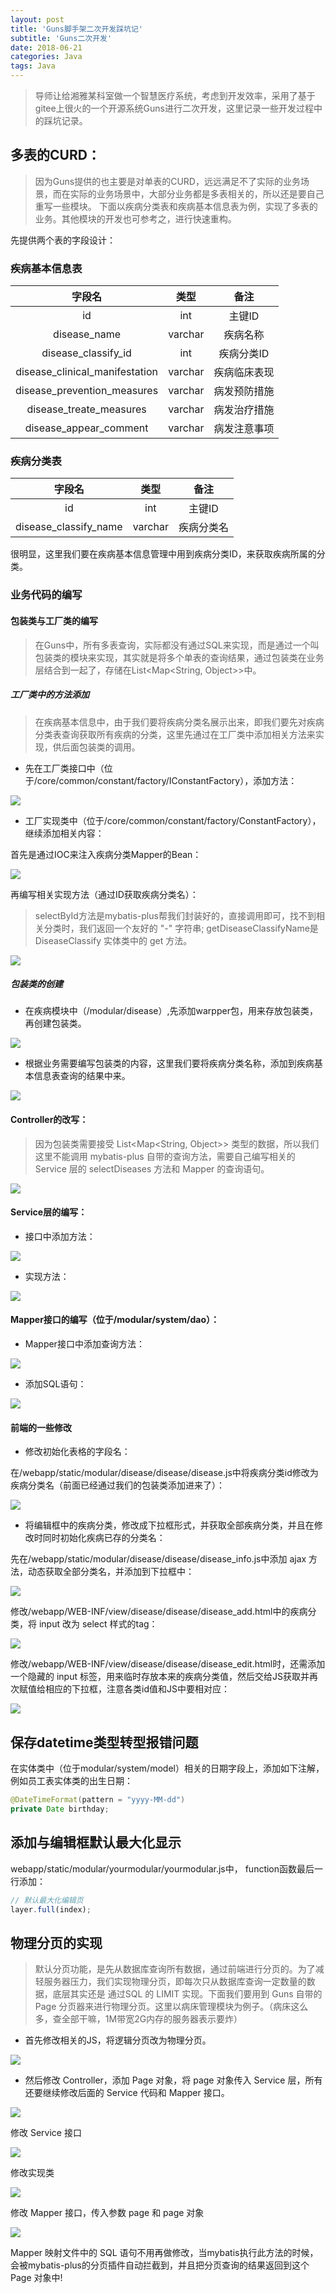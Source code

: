 ```yaml
---
layout: post
title: 'Guns脚手架二次开发踩坑记'
subtitle: 'Guns二次开发'
date: 2018-06-21
categories: Java
tags: Java
---
```


> 导师让给湘雅某科室做一个智慧医疗系统，考虑到开发效率，采用了基于gitee上很火的一个开源系统Guns进行二次开发，这里记录一些开发过程中的踩坑记录。

## 多表的CURD：

> 因为Guns提供的也主要是对单表的CURD，远远满足不了实际的业务场景，而在实际的业务场景中，大部分业务都是多表相关的，所以还是要自己重写一些模块。
> 下面以疾病分类表和疾病基本信息表为例，实现了多表的业务。其他模块的开发也可参考之，进行快速重构。

先提供两个表的字段设计：

### 疾病基本信息表

|字段名|类型|备注|
|:-:|:-:|:-:|
|id|int|主键ID|
|disease_name|varchar|疾病名称|
|disease_classify_id|int|疾病分类ID|
|disease_clinical_manifestation|varchar|疾病临床表现|
|disease_prevention_measures|varchar|病发预防措施|
|disease_treate_measures|varchar|病发治疗措施|
|disease_appear_comment|varchar|病发注意事项|

### 疾病分类表

|字段名|类型|备注|
|:-:|:-:|:-:|
|id|int|主键ID|
|disease_classify_name|varchar|疾病分类名|

很明显，这里我们要在疾病基本信息管理中用到疾病分类ID，来获取疾病所属的分类。

### 业务代码的编写

#### 包装类与工厂类的编写

> 在Guns中，所有多表查询，实际都没有通过SQL来实现，而是通过一个叫包装类的模块来实现，其实就是将多个单表的查询结果，通过包装类在业务层结合到一起了，存储在List<Map<String, Object>>中。

##### 工厂类中的方法添加

> 在疾病基本信息中，由于我们要将疾病分类名展示出来，即我们要先对疾病分类表查询获取所有疾病的分类，这里先通过在工厂类中添加相关方法来实现，供后面包装类的调用。

- 先在工厂类接口中（位于/core/common/constant/factory/IConstantFactory），添加方法：

![](http://oyzvmt76c.bkt.clouddn.com/guns2.png)

- 工厂实现类中（位于/core/common/constant/factory/ConstantFactory），继续添加相关内容：

首先是通过IOC来注入疾病分类Mapper的Bean：

![](http://oyzvmt76c.bkt.clouddn.com/guns1.png)

再编写相关实现方法（通过ID获取疾病分类名）：

> selectById方法是mybatis-plus帮我们封装好的，直接调用即可，找不到相关分类时，我们返回一个友好的 "-" 字符串; getDiseaseClassifyName是 DiseaseClassify 实体类中的 get 方法。

![](http://oyzvmt76c.bkt.clouddn.com/guns3.png)

##### 包装类的创建

- 在疾病模块中（/modular/disease）,先添加warpper包，用来存放包装类，再创建包装类。

![](http://oyzvmt76c.bkt.clouddn.com/guns4.png)

- 根据业务需要编写包装类的内容，这里我们要将疾病分类名称，添加到疾病基本信息表查询的结果中来。

![](http://oyzvmt76c.bkt.clouddn.com/guns5.png)

#### Controller的改写：

> 因为包装类需要接受 List<Map<String, Object>> 类型的数据，所以我们这里不能调用 mybatis-plus 自带的查询方法，需要自己编写相关的 Service 层的 selectDiseases 方法和 Mapper 的查询语句。

![](http://oyzvmt76c.bkt.clouddn.com/guns6.png)

#### Service层的编写：

- 接口中添加方法：

![](http://oyzvmt76c.bkt.clouddn.com/guns7.png)

- 实现方法：

![](http://oyzvmt76c.bkt.clouddn.com/guns8.png)

#### Mapper接口的编写（位于/modular/system/dao）：

- Mapper接口中添加查询方法：

![](http://oyzvmt76c.bkt.clouddn.com/guns9.png)

- 添加SQL语句：

![](http://oyzvmt76c.bkt.clouddn.com/guns10.png)

#### 前端的一些修改

- 修改初始化表格的字段名：

在/webapp/static/modular/disease/disease/disease.js中将疾病分类id修改为疾病分类名（前面已经通过我们的包装类添加进来了）：

![](http://oyzvmt76c.bkt.clouddn.com/guns11.png)

- 将编辑框中的疾病分类，修改成下拉框形式，并获取全部疾病分类，并且在修改时同时初始化疾病已存的分类名：

先在/webapp/static/modular/disease/disease/disease_info.js中添加 ajax 方法，动态获取全部分类名，并添加到下拉框中：

![](http://oyzvmt76c.bkt.clouddn.com/guns12.png)

修改/webapp/WEB-INF/view/disease/disease/disease_add.html中的疾病分类，将 input 改为 select 样式的tag：

![](http://oyzvmt76c.bkt.clouddn.com/guns13.png)

修改/webapp/WEB-INF/view/disease/disease/disease_edit.html时，还需添加一个隐藏的 input 标签，用来临时存放本来的疾病分类值，然后交给JS获取并再次赋值给相应的下拉框，注意各类id值和JS中要相对应：

![](http://oyzvmt76c.bkt.clouddn.com/guns14.png)

## 保存datetime类型转型报错问题

在实体类中（位于modular/system/model）相关的日期字段上，添加如下注解，例如员工表实体类的出生日期：

```JAVA
@DateTimeFormat(pattern = "yyyy-MM-dd")
private Date birthday;
```

## 添加与编辑框默认最大化显示

webapp/static/modular/yourmodular/yourmodular.js中，
function函数最后一行添加：

```JAVASCRIPT
// 默认最大化编辑页
layer.full(index);
```

## 物理分页的实现

> 默认分页功能，是先从数据库查询所有数据，通过前端进行分页的。为了减轻服务器压力，我们实现物理分页，即每次只从数据库查询一定数量的数据，底层其实还是 通过SQL 的 LIMIT 实现。下面我们要用到 Guns 自带的 Page 分页器来进行物理分页。这里以病床管理模块为例子。（病床这么多，查全部干嘛，1M带宽2G内存的服务器表示要炸）

- 首先修改相关的JS，将逻辑分页改为物理分页。

![](http://oyzvmt76c.bkt.clouddn.com/guns15.png)

- 然后修改 Controller，添加 Page 对象，将 page 对象传入 Service 层，所有还要继续修改后面的 Service 代码和 Mapper 接口。

![](http://oyzvmt76c.bkt.clouddn.com/guns16.png)

修改 Service 接口

![](http://oyzvmt76c.bkt.clouddn.com/guns17.png)

修改实现类

![](http://oyzvmt76c.bkt.clouddn.com/guns18.png)

修改 Mapper 接口，传入参数 page 和 page 对象

![](http://oyzvmt76c.bkt.clouddn.com/guns19.png)


Mapper 映射文件中的 SQL 语句不用再做修改，当mybatis执行此方法的时候，会被mybatis-plus的分页插件自动拦截到，并且把分页查询的结果返回到这个 Page 对象中!